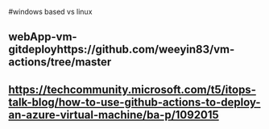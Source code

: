 #windows based vs linux

## webApp-vm-gitdeployhttps://github.com/weeyin83/vm-actions/tree/master

## https://techcommunity.microsoft.com/t5/itops-talk-blog/how-to-use-github-actions-to-deploy-an-azure-virtual-machine/ba-p/1092015
